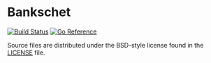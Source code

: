 # Bankschet

[![Build Status](https://cloud.drone.io/api/badges/bankschet/bankschet/status.svg)](https://cloud.drone.io/bankschet/bankschet)
[![Go Reference](https://pkg.go.dev/badge/github.com/bankschet/bankschet.svg)](https://pkg.go.dev/github.com/bankschet/bankschet)

Source files are distributed under the BSD-style license
found in the [LICENSE](./LICENSE) file.

